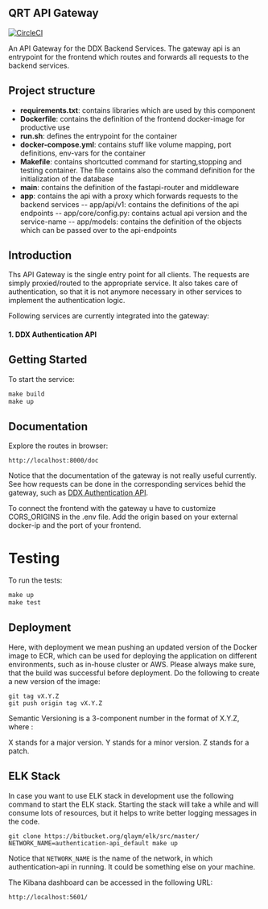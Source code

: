 ## QRT API Gateway

[![CircleCI](https://circleci.com/bb/qlaym/ddx-api-gateway/tree/master.svg?style=svg)](https://circleci.com/bb/qlaym/ddx-api-gateway/tree/master)

An API Gateway for the DDX Backend Services. The gateway api is an entrypoint for the frontend which routes and forwards all requests to the backend services. 

## Project structure
- **requirements.txt**: contains libraries which are used by this component
- **Dockerfile**: contains the definition of the frontend docker-image for productive use
- **run.sh**: defines the entrypoint for the container
- **docker-compose.yml**: contains stuff like volume mapping, port definitions, env-vars for the container
- **Makefile**: contains shortcutted command for starting,stopping and testing container. The file contains also the command definition for the initialization of the database
- **main**: contains the definition of the fastapi-router and middleware
- **app**: contains the api with a proxy which forwards requests to the backend services
-- app/api/v1: contains the definitions of the api endpoints
-- app/core/config.py: contains actual api version and the service-name
-- app/models: contains the definition of the objects which can be passed over to the api-endpoints

## Introduction
Ths API Gateway is the single entry point for all clients. The requests are simply proxied/routed to the appropriate service. It also takes care of authentication, so that it is not anymore necessary in other services to implement the authentication logic.

Following services are currently integrated into the gateway:

#### 1. DDX Authentication API


## Getting Started
To start the service:

```python
make build
make up
```

## Documentation
Explore the routes in browser:
```
http://localhost:8000/doc
```
Notice that the documentation of the gateway is not really useful currently. See how requests can be done in the corresponding services behid the gateway, such as [DDX Authentication API](https://bitbucket.org/qlaym/ddx-authentication-api/src/master/).

To connect the frontend with the gateway u have to customize CORS_ORIGINS in the .env file.
Add the origin based on your external docker-ip and the port of your frontend.


# Testing
To run the tests:

```python
make up
make test
```

## Deployment
Here, with deployment we mean pushing an updated version of the Docker image to ECR, which can be used for deploying the application on different environments, such as in-house cluster or AWS. Please always make sure, that the build was successful before deployment. Do the following to create a new version of the image:

```
git tag vX.Y.Z
git push origin tag vX.Y.Z
```

Semantic Versioning is a 3-component number in the format of X.Y.Z, where :

X stands for a major version.
Y stands for a minor version.
Z stands for a patch.

## ELK Stack
In case you want to use ELK stack in development use the following command to start the ELK stack. Starting the stack will take a while and will consume lots of resources, but it helps to write better logging messages in the code.

```
git clone https://bitbucket.org/qlaym/elk/src/master/
NETWORK_NAME=authentication-api_default make up
```

Notice that ```NETWORK_NAME``` is the name of the network, in which authentication-api in running. It could be something else on your machine.

The Kibana dashboard can be accessed in the following URL:

```
http://localhost:5601/
```


